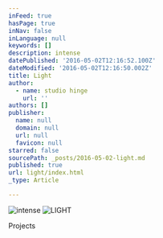 ```yaml
---
inFeed: true
hasPage: true
inNav: false
inLanguage: null
keywords: []
description: intense
datePublished: '2016-05-02T12:16:52.100Z'
dateModified: '2016-05-02T12:16:50.002Z'
title: Light
author:
  - name: studio hinge
    url: ''
authors: []
publisher:
  name: null
  domain: null
  url: null
  favicon: null
starred: false
sourcePath: _posts/2016-05-02-light.md
published: true
url: light/index.html
_type: Article

---
```

![intense](https://the-grid-user-content.s3-us-west-2.amazonaws.com/98537691-4fb4-49da-852a-3f7c3b2c2e39.jpg)
![LIGHT](https://the-grid-user-content.s3-us-west-2.amazonaws.com/135ea164-e87a-432f-9de3-6e2be4c4e5cf.jpg)

Projects
